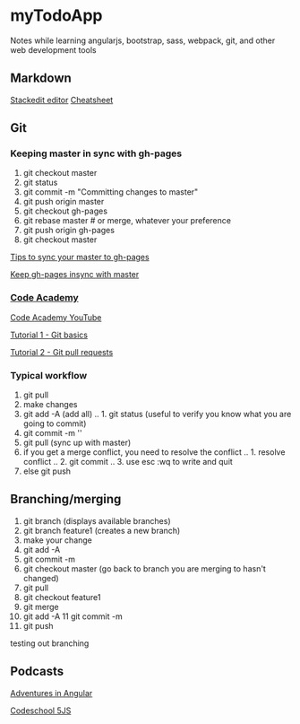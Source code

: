 # myTodoApp


Notes while learning angularjs, bootstrap, sass, webpack, git, and other web development tools

## Markdown
[Stackedit editor](https://stackedit.io/editor)
[Cheatsheet](https://github.com/adam-p/markdown-here/wiki/Markdown-Cheatsheet#lists)

## Git

### Keeping master in sync with gh-pages
1. git checkout master
2. git status
3. git commit -m "Committing changes to master"
4. git push origin master
5. git checkout gh-pages
6. git rebase master # or merge, whatever your preference
7. git push origin gh-pages
8. git checkout master

[Tips to sync your master to gh-pages](http://brettterpstra.com/2012/09/26/github-tip-easily-sync-your-master-to-github-pages/)


[Keep gh-pages insync with master](http://lea.verou.me/2011/10/easily-keep-gh-pages-in-sync-with-master/)

### [Code Academy](https://www.codecademy.com/learn)

[Code Academy YouTube](https://www.youtube.com/channel/UCVTlvUkGslCV_h-nSAId8Sw)

[Tutorial 1 - Git basics](https://www.youtube.com/watch?v=0fKg7e37bQE)

[Tutorial 2 - Git pull requests](https://www.youtube.com/watch?v=oFYyTZwMyAg)

### Typical workflow
1. git pull
2. make changes
3. git add -A (add all)
.. 1. git status (useful to verify you know what you are going to commit)
4. git commit -m ''
5. git pull (sync up with master)
6. if you get a merge conflict, you need to resolve the conflict 
.. 1. resolve conflict
.. 2. git commit
.. 3. use esc :wq to write and quit
7. else git push


## Branching/merging

1. git branch (displays available branches)
2. git branch feature1 (creates a new branch)
3. make your change
4. git add -A
5. git commit -m
6. git checkout master (go back to branch you are merging to hasn't changed)
7. git pull
8. git checkout feature1
9. git merge
10. git add -A
11 git commit -m
12. git push

testing out branching





## Podcasts

[Adventures in Angular](https://devchat.tv/devchattv_show/adventures-in-angular)

[Codeschool 5JS](https://fivejs.codeschool.com/)

